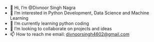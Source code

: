 - 👋 Hi, I’m @Divnoor Singh Nagra
- 👀 I’m interested in Python Development, Data Science and Machine Learning
- 🌱 I’m currently learning python coding
- 💞️ I’m looking to collaborate on projects and ideas
- 📫 How to reach me email: divnoorsingh4602@gmail.com

<!---
Divnoor-4602/Divnoor-4602 is a ✨ special ✨ repository because its `README.md` (this file) appears on your GitHub profile.
You can click the Preview link to take a look at your changes.
--->
